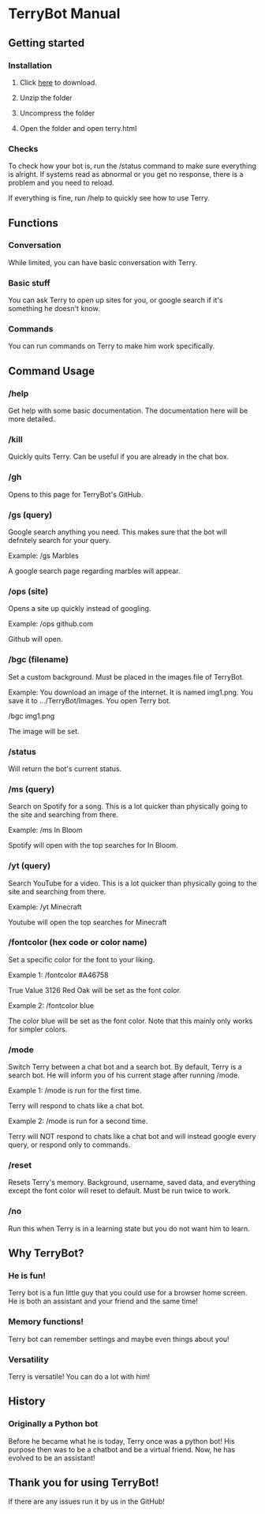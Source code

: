 # TerryBot Manual

## Getting started

### Installation

1. Click [here]([https://github.com/Imeanbusiness/TerryBot2.0/archive/refs/tags/Beta.1.0.zip](https://github.com/Imeanbusiness/TerryBot/archive/refs/tags/Beta-Testing.zip)) to download.

2. Unzip the folder

3. Uncompress the folder

4. Open the folder and open terry.html

### Checks

To check how your bot is, run the /status command to make sure everything is alright. If systems read as abnormal or you get no response, there is a problem and you need to reload.

If everything is fine, run /help to quickly see how to use Terry.

## Functions 

### Conversation

While limited, you can have basic conversation with Terry.

### Basic stuff

You can ask Terry to open up sites for you, or google search if it's something he doesn't know.

### Commands

You can run commands on Terry to make him work specifically.

## Command Usage

### /help

Get help with some basic documentation. The documentation here will be more detailed. 

### /kill

Quickly quits Terry. Can be useful if you are already in the chat box. 

### /gh 

Opens to this page for TerryBot's GitHub.

### /gs (query)

Google search anything you need. This makes sure that the bot will defnitely search for your query.

Example: /gs Marbles

A google search page regarding marbles will appear. 

### /ops (site)

Opens a site up quickly instead of googling.

Example: /ops github.com

Github will open. 

### /bgc (filename)

Set a custom background. Must be placed in the images file of TerryBot. 

Example: You download an image of the internet. It is named img1.png. You save it to .../TerryBot/Images. You open Terry bot.

/bgc img1.png

The image will be set.

### /status

Will return the bot's current status. 

### /ms (query)

Search on Spotify for a song. This is a lot quicker than physically going to the site and searching from there. 

Example: /ms In Bloom

Spotify will open with the top searches for In Bloom.

### /yt (query) 

Search YouTube for a video. This is a lot quicker than physically going to the site and searching from there. 

Example: /yt Minecraft

Youtube will open the top searches for Minecraft

### /fontcolor (hex code or color name) 

Set a specific color for the font to your liking. 

Example 1: /fontcolor #A46758

True Value 3126 Red Oak will be set as the font color.

Example 2: /fontcolor blue

The color blue will be set as the font color. Note that this mainly only works for simpler colors.

### /mode 

Switch Terry between a chat bot and a search bot. By default, Terry is a search bot. He will inform you of his current stage after running /mode. 

Example 1: /mode is run for the first time. 

Terry will respond to chats like a chat bot. 

Example 2: /mode is run for a second time. 

Terry will NOT respond to chats like a chat bot and will instead google every query, or respond only to commands.

### /reset

Resets Terry's memory. Background, username, saved data, and everything except the font color will reset to default. Must be run twice to work.

### /no

Run this when Terry is in a learning state but you do not want him to learn.

## Why TerryBot?

### He is fun!

Terry bot is a fun little guy that you could use for a browser home screen. He is both an assistant and your friend and the same time!

### Memory functions!

Terry bot can remember settings and maybe even things about you!

### Versatility

Terry is versatile! You can do a lot with him!

## History

### Originally a Python bot

Before he became what he is today, Terry once was a python bot! His purpose then was to be a chatbot and be a virtual friend. Now, he has evolved to be an assistant!

## Thank you for using TerryBot!

If there are any issues run it by us in the GitHub!
